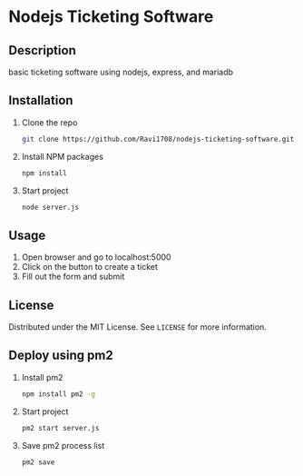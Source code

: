 # Nodejs Ticketing Software

## Description

basic ticketing software using nodejs, express, and mariadb

## Installation

1. Clone the repo

    ```sh
    git clone https://github.com/Ravi1708/nodejs-ticketing-software.git
    ```

2. Install NPM packages

    ```sh
    npm install
    ```

3. Start project
    ```sh
    node server.js
    ```

## Usage

1. Open browser and go to localhost:5000
2. Click on the button to create a ticket
3. Fill out the form and submit

## License

Distributed under the MIT License. See `LICENSE` for more information.

## Deploy using pm2

1. Install pm2

    ```sh
    npm install pm2 -g
    ```

2. Start project

    ```sh
    pm2 start server.js
    ```

3. Save pm2 process list

    ```sh
    pm2 save
    ```
